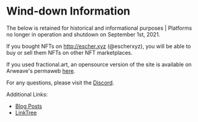 # Wind-down Information
The below is retained for historical and informational purposes | Platforms no longer in operation and shutdown on September 1st, 2021.

If you bought NFTs on http://escher.xyz (@escherxyz), you will be able to buy or sell them NFTs on other NFT marketplaces.

If you used fractional.art, an opensource version of the site is available on Arweave's permaweb [here](https://hfpy5gnfkd252abp6cqdemjakq7qwbusc7bpbnvvxjd2q62j3qvq.arweave.net/OV-OmaVQ9d0AL_CgMjEgVD8LBpIXwvC2tbpHqHtJ3Cs/#/
).

For any questions, please visit the [Discord](http://discord.gg/tessera).

Additional Links:
- [Blog Posts](https://medium.com/tessera-nft)
- [LinkTree](https://linktr.ee/tesseranft)
